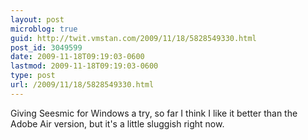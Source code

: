 ```yaml
---
layout: post
microblog: true
guid: http://twit.vmstan.com/2009/11/18/5828549330.html
post_id: 3049599
date: 2009-11-18T09:19:03-0600
lastmod: 2009-11-18T09:19:03-0600
type: post
url: /2009/11/18/5828549330.html
---
```

Giving Seesmic for Windows a try, so far I think I like it better than the Adobe Air version, but it's a little sluggish right now.
